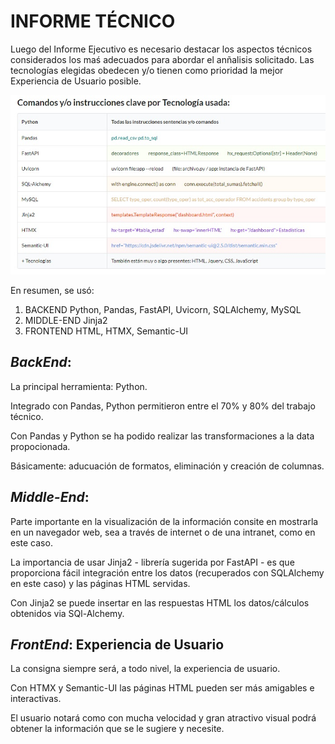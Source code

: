 # INFORME TÉCNICO

Luego del Informe Ejecutivo es necesario destacar los aspectos técnicos considerados los maś adecuados para
abordar el anñalisis solicitado.
Las tecnologías elegidas obedecen y/o tienen como prioridad la mejor Experiencia de Usuario posible.

![This is an image](https://raw.githubusercontent.com/Duilius/PI-03/main/COMANDOS-USADOS.jpg)

En resumen, se usó:
1. BACKEND		    Python, Pandas, FastAPI, Uvicorn, SQLAlchemy, MySQL
2. MIDDLE-END	    Jinja2
3. FRONTEND	      HTML, HTMX, Semantic-UI 


## ***BackEnd***:
La principal herramienta: Python.

Integrado con Pandas, Python permitieron entre el 70% y 80% del trabajo técnico.

Con Pandas y Python se ha podido realizar las transformaciones a la data propocionada.

Básicamente: aducuación de formatos, eliminación y creación de columnas.


## ***Middle-End***:
Parte importante en la visualización de la información consite en mostrarla en un navegador web,
sea a través de internet o de una intranet, como en este caso.

La importancia de usar Jinja2 - librería sugerida por FastAPI - es que proporciona fácil integración
entre los datos (recuperados con SQLAlchemy en este caso) y las páginas HTML servidas.

Con Jinja2 se puede insertar en las respuestas HTML los datos/cálculos obtenidos via SQl-Alchemy.

## ***FrontEnd***: Experiencia de Usuario
La consigna siempre será, a todo nivel, la experiencia de usuario.

Con HTMX y Semantic-UI las páginas HTML pueden ser más amigables e interactivas.

El usuario notará como con mucha velocidad y gran atractivo visual podrá obtener la información
que se le sugiere y necesite.
